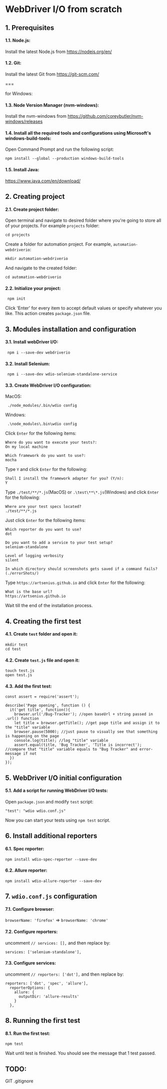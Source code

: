 # WebDriver I/O from scratch
## 1. Prerequisites
#### 1.1. Node.js:
Install the latest Node.js from
https://nodejs.org/en/
#### 1.2. Git:
Install the latest Git from 
https://git-scm.com/

===

for Windows:
#### 1.3. Node Version Manager (nvm-windows):
Install the nvm-windows from
https://github.com/coreybutler/nvm-windows/releases
#### 1.4. Install all the required tools and configurations using Microsoft's windows-build-tools:
Open Command Prompt and run the following script:
````
npm install --global --production windows-build-tools
````
#### 1.5. Install Java:
https://www.java.com/en/download/

## 2. Creating project
#### 2.1. Create project folder:
Open terminal and navigate to desired folder where you're going to store all of your projects. For example `projects` folder:
````
cd projects
````
Create a folder for automation project. For example, `automation-webdriverio`:
````
mkdir automation-webdriverio
````
And navigate to the created folder:
````
cd automation-webdriverio
````
#### 2.2. Initialize your project:
````
 npm init
````
Click 'Enter' for every item to accept default values or specify whatever you like.
This action creates `package.json` file.

## 3. Modules installation and configuration
#### 3.1. Install webDriver I/O:
````
 npm i --save-dev webdriverio
````
#### 3.2. Install Selenium:
````
 npm i --save-dev wdio-selenium-standalone-service
````
#### 3.3. Create WebDriver I/O configuration:
MacOS:
````
 ./node_modules/.bin/wdio config
````
Windows:
````
 .\node_modules\.bin\wdio config
````
Click `Enter` for the following items:
````
Where do you want to execute your tests?:
On my local machine
````
````
Which framework do you want to use?:
mocha
````
Type `Y` and click `Enter` for the following:
````
Shall I install the framework adapter for you? (Y/n):
Y
````
Type `./test/**/*.js`(MacOS) or `.\test\**\*.js`(Windows) and click `Enter` for the following:
````
Where are your test specs located?
./test/**/*.js
````
Just click `Enter` for the following items:
````
Which reporter do you want to use?
dot
````
````
Do you want to add a service to your test setup?
selenium-standalone
````
````
Level of logging verbosity
silent
````
````
In which directory should screenshots gets saved if a command fails? (./errorShots/)
````
Type `https://artsenius.github.io` and click `Enter` for the following:
````
What is the base url?
https://artsenius.github.io
````
Wait till the end of the installation process.

## 4. Creating the first test
#### 4.1. Create `test` folder and open it:
````
mkdir test
cd test
````
#### 4.2. Create `test.js` file and open it:
````
touch test.js
open test.js
````
#### 4.3. Add the first test:
````
const assert = require('assert');

describe('Page opening', function () {
  it('get title', function(){
    browser.url('/Bug-Tracker'); //open baseUrl + string passed in .url() function
    let title = browser.getTitle(); //get page title and assign it to the "title" variable
    browser.pause(5000); //just pause to visually see that something is happening on the page
    console.log(title); //log "title" variable
    assert.equal(title, 'Bug Tracker', 'Title is incorrect'); //compare that "title" variable equals to "Bug Tracker" and error-message if not
  })
});
````

## 5. WebDriver I/O initial configuration
#### 5.1. Add a script for running WebDriver I/O tests:
Open `package.json` and modify `test` script:
````
"test": "wdio wdio.conf.js"
````
Now you can start your tests using `npm test` script.

## 6. Install additional reporters
#### 6.1. Spec reporter:
````
npm install wdio-spec-reporter --save-dev
````
#### 6.2. Allure reporter:
````
npm install wdio-allure-reporter --save-dev
````

## 7. `wdio.conf.js` configuration
#### 7.1. Configure browser:
`browserName: 'firefox'` => `browserName: 'chrome'`
#### 7.2. Configure reporters:
uncomment `// services: [],`
and then replace by:
````
services: ['selenium-standalone'],
````
#### 7.3. Configure services:
uncomment `// reporters: ['dot'],`
and then replace by:
````
reporters: ['dot', 'spec', 'allure'],
  reporterOptions: {
    allure: {
      outputDir: 'allure-results'
    }
  },
````

## 8. Running the first test
#### 8.1. Run the first test:
````
npm test
````
Wait until test is finished. 
You should see the message that 1 test passed.


## TODO:
GIT
.gitignore
